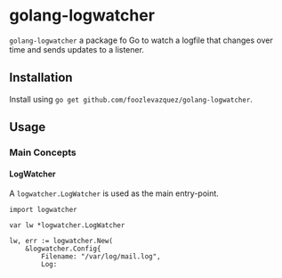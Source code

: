 

# golang-logwatcher

`golang-logwatcher` a package fo Go to watch a logfile that changes over time
and sends updates to a listener.

## Installation

Install using `go get github.com/foozlevazquez/golang-logwatcher`.

## Usage

### Main Concepts

#### LogWatcher

A `logwatcher.LogWatcher` is used as the main entry-point.

```
import logwatcher

var lw *logwatcher.LogWatcher

lw, err := logwatcher.New(
    &logwatcher.Config{
        Filename: "/var/log/mail.log",
        Log:
